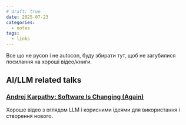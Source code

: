 ```yaml
---
# draft: true 
date: 2025-07-23
categories:
  - notes
tags:
  - links
---
```


Все що не pycon і не autocon, буду збирати тут, щоб не загубилися посилання на хороші
відео/книги.

## AI/LLM related talks

### [Andrej Karpathy: Software Is Changing (Again)](https://www.youtube.com/watch?v=LCEmiRjPEtQ)

Хороше відео з оглядом LLM і корисними ідеями для використання і створення нового.

